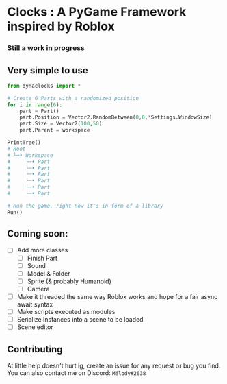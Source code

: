 # Clocks : A PyGame Framework inspired by Roblox
### Still a work in progress


## Very simple to use
```py
from dynaclocks import *

# Create 6 Parts with a randomized position
for i in range(6):
    part = Part()
    part.Position = Vector2.RandomBetween(0,0,*Settings.WindowSize)
    part.Size = Vector2(100,50)
    part.Parent = workspace

PrintTree()
# Root
# └─• Workspace
#     └─• Part 
#     └─• Part 
#     └─• Part 
#     └─• Part 
#     └─• Part 
#     └─• Part 

# Run the game, right now it's in form of a library
Run() 
```



## Coming soon:
- [ ] Add more classes
    - [ ] Finish Part
    - [ ] Sound
    - [ ] Model & Folder
    - [ ] Sprite (& probably Humanoid)
    - [ ] Camera
- [ ] Make it threaded the same way Roblox works and hope for a fair async await syntax
- [ ] Make scripts executed as modules
- [ ] Serialize Instances into a scene to be loaded
- [ ] Scene editor

## Contributing
At little help doesn't hurt ig, create an issue for any request or bug you find.
You can also contact me on Discord: `Mélody#2638`